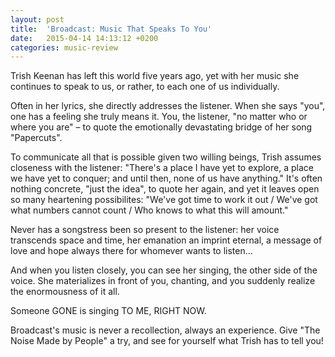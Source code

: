 ```yaml
---
layout: post
title:  'Broadcast: Music That Speaks To You'
date:   2015-04-14 14:13:12 +0200
categories: music-review
---
```


Trish Keenan has left this world five years ago, yet with her music she continues to speak to us, or rather, to each one of us individually.

Often in her lyrics, she directly addresses the listener. When she says "you", one has a feeling she truly means it. You, the listener, "no matter who or where you are" – to quote the emotionally devastating bridge of her song "Papercuts".

To communicate all that is possible given two willing beings, Trish assumes closeness with the listener: "There's a place I have yet to explore, a place we have yet to conquer; and until then, none of us have anything." It's often nothing concrete, "just the idea", to quote her again, and yet it leaves open so many heartening possibilites: "We've got time to work it out / We've got what numbers cannot count / Who knows to what this will amount."

Never has a songstress been so present to the listener: her voice transcends space and time, her emanation an imprint eternal, a message of love and hope always there for whomever wants to listen...

And when you listen closely, you can see her singing, the other side of the voice. She materializes in front of you, chanting, and you suddenly realize the enormousness of it all.

Someone GONE is singing TO ME, RIGHT NOW.

Broadcast's music is never a recollection, always an experience. Give "The Noise Made by People" a try, and see for yourself what Trish has to tell you!